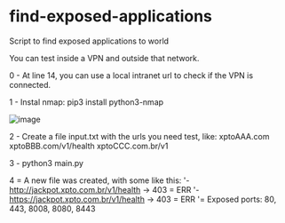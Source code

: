 # find-exposed-applications
Script to find exposed applications to world

You can test inside a VPN and outside that network.


0 - At line 14, you can use a local intranet url to check if the VPN is connected.

1 - Instal nmap: pip3 install python3-nmap

![image](https://user-images.githubusercontent.com/13826728/137327734-d8e586bb-c219-4ca1-a97a-a25e3eb7ec7f.png)

2 - Create a file input.txt with the urls you need test, like:
xptoAAA.com
xptoBBB.com/v1/health
xptoCCC.com.br/v1

3 - python3 main.py

4 = A new file was created, with some like this:
 '- http://jackpot.xpto.com.br/v1/health -> 403 =  ERR
 '- https://jackpot.xpto.com.br/v1/health -> 403 =  ERR
 '= Exposed ports: 80, 443, 8008, 8080, 8443
